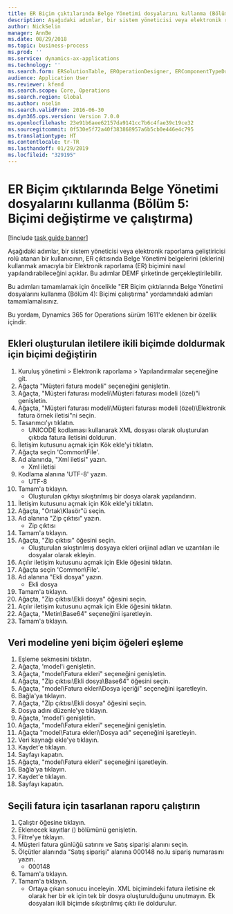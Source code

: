 ```yaml
---
title: ER Biçim çıktılarında Belge Yönetimi dosyalarını kullanma (Bölüm 5 - Biçimi değiştirme ve çalıştırma)
description: Aşağıdaki adımlar, bir sistem yöneticisi veya elektronik raporlama geliştiricisi rolü atanan bir kullanıcının, ER çıktısında Belge Yönetimi belgelerini (eklerini) kullanmak amacıyla bir Elektronik raporlama (ER) biçimini nasıl yapılandırabileceğini açıklar.
author: NickSelin
manager: AnnBe
ms.date: 08/29/2018
ms.topic: business-process
ms.prod: ''
ms.service: dynamics-ax-applications
ms.technology: ''
ms.search.form: ERSolutionTable, EROperationDesigner, ERComponentTypeDropDialog, ERExpressionDesignerFormula, SysQueryForm
audience: Application User
ms.reviewer: kfend
ms.search.scope: Core, Operations
ms.search.region: Global
ms.author: nselin
ms.search.validFrom: 2016-06-30
ms.dyn365.ops.version: Version 7.0.0
ms.openlocfilehash: 23e91b6aee62157da9141cc7b6c4fae39c19ce32
ms.sourcegitcommit: 0f530e5f72a40f383868957a6b5cb0e446e4c795
ms.translationtype: HT
ms.contentlocale: tr-TR
ms.lasthandoff: 01/29/2019
ms.locfileid: "329195"
---
```

# <a name="er-use-document-management-files-in-format-outputs-part-5-modify-and-run-format"></a>ER Biçim çıktılarında Belge Yönetimi dosyalarını kullanma (Bölüm 5: Biçimi değiştirme ve çalıştırma)

[!include [task guide banner](../../includes/task-guide-banner.md)]

Aşağıdaki adımlar, bir sistem yöneticisi veya elektronik raporlama geliştiricisi rolü atanan bir kullanıcının, ER çıktısında Belge Yönetimi belgelerini (eklerini) kullanmak amacıyla bir Elektronik raporlama (ER) biçimini nasıl yapılandırabileceğini açıklar. Bu adımlar DEMF şirketinde gerçekleştirilebilir.

Bu adımları tamamlamak için öncelikle "ER Biçim çıktılarında Belge Yönetimi dosyalarını kullanma (Bölüm 4): Biçimi çalıştırma" yordamındaki adımları tamamlamalısınız.

Bu yordam, Dynamics 365 for Operations sürüm 1611'e eklenen bir özellik içindir.


## <a name="modify-the-format-to-populate-attachments-into-generating-messages-in-binary-format"></a>Ekleri oluşturulan iletilere ikili biçimde doldurmak için biçimi değiştirin
1. Kuruluş yönetimi > Elektronik raporlama > Yapılandırmalar seçeneğine git.
2. Ağaçta "Müşteri fatura modeli" seçeneğini genişletin.
3. Ağaçta, "Müşteri faturası modeli\Müşteri faturası modeli (özel)"i genişletin.
4. Ağaçta, "Müşteri faturası modeli\Müşteri faturası modeli (özel)\Elektronik fatura örnek iletisi"ni seçin.
5. Tasarımcı'yı tıklatın.
    * UNICODE kodlaması kullanarak XML dosyası olarak oluşturulan çıktıda fatura iletisini doldurun.  
6. İletişim kutusunu açmak için Kök ekle'yi tıklatın.
7. Ağaçta seçin 'Common\File'.
8. Ad alanında, "Xml iletisi" yazın.
    * Xml iletisi  
9. Kodlama alanına 'UTF-8' yazın.
    * UTF-8  
10. Tamam'a tıklayın.
    * Oluşturulan çıktıyı sıkıştırılmış bir dosya olarak yapılandırın.  
11. İletişim kutusunu açmak için Kök ekle'yi tıklatın.
12. Ağaçta, "Ortak\Klasör"ü seçin.
13. Ad alanına "Zip çıktısı" yazın.
    * Zip çıktısı  
14. Tamam'a tıklayın.
15. Ağaçta, "Zip çıktısı" öğesini seçin.
    * Oluşturulan sıkıştırılmış dosyaya ekleri orijinal adları ve uzantıları ile dosyalar olarak ekleyin.  
16. Açılır iletişim kutusunu açmak için Ekle öğesini tıklatın.
17. Ağaçta seçin 'Common\File'.
18. Ad alanına "Ekli dosya" yazın.
    * Ekli dosya  
19. Tamam'a tıklayın.
20. Ağaçta, "Zip çıktısı\Ekli dosya" öğesini seçin.
21. Açılır iletişim kutusunu açmak için Ekle öğesini tıklatın.
22. Ağaçta, "Metin\Base64" seçeneğini işaretleyin.
23. Tamam'a tıklayın.

## <a name="map-new-format-elements-to-data-model"></a>Veri modeline yeni biçim öğeleri eşleme
1. Eşleme sekmesini tıklatın.
2. Ağaçta, 'model'i genişletin.
3. Ağaçta, "model\Fatura ekleri" seçeneğini genişletin.
4. Ağaçta, "Zip çıktısı\Ekli dosya\Base64" öğesini seçin.
5. Ağaçta, "model\Fatura ekleri\Dosya içeriği" seçeneğini işaretleyin.
6. Bağla'ya tıklayın.
7. Ağaçta, "Zip çıktısı\Ekli dosya" öğesini seçin.
8. Dosya adını düzenle'ye tıklayın.
9. Ağaçta, 'model'i genişletin.
10. Ağaçta, "model\Fatura ekleri" seçeneğini genişletin.
11. Ağaçta "model\Fatura ekleri\Dosya adı" seçeneğini işaretleyin.
12. Veri kaynağı ekle'ye tıklayın.
13. Kaydet'e tıklayın.
14. Sayfayı kapatın.
15. Ağaçta, "model\Fatura ekleri" seçeneğini işaretleyin.
16. Bağla'ya tıklayın.
17. Kaydet'e tıklayın.
18. Sayfayı kapatın.

## <a name="run-the-designed-report-for-the-selected-invoice"></a>Seçili fatura için tasarlanan raporu çalıştırın
1. Çalıştır öğesine tıklayın.
2. Eklenecek kayıtlar () bölümünü genişletin.
3. Filtre'ye tıklayın.
4. Müşteri fatura günlüğü satırını ve Satış siparişi alanını seçin.
5. Ölçütler alanında "Satış siparişi" alanına 000148 no.lu sipariş numarasını yazın.
    * 000148  
6. Tamam'a tıklayın.
7. Tamam'a tıklayın.
    * Ortaya çıkan sonucu inceleyin. XML biçimindeki fatura iletisine ek olarak her bir ek için tek bir dosya oluşturulduğunu unutmayın. Ek dosyaları ikili biçimde sıkıştırılmış çıktı ile doldurulur.  

